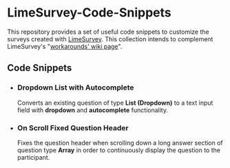 # LimeSurvey-Code-Snippets
This repository provides a set of useful code snippets to customize the surveys created with [LimeSurvey](https://www.limesurvey.org). This collection intends to complement LimeSurvey's "[workarounds' wiki page](https://manual.limesurvey.org/Workarounds:_Manipulating_a_survey_at_runtime_using_Javascript)".

## Code Snippets
- ### Dropdown List with Autocomplete
    Converts an existing question of type **List (Dropdown)** to a text input field with **dropdown** and **autocomplete** functionality.
- ### On Scroll Fixed Question Header

    Fixes the question header when scrolling down a long answer section of question type **Array** in order to continuously display the question to the participant.
